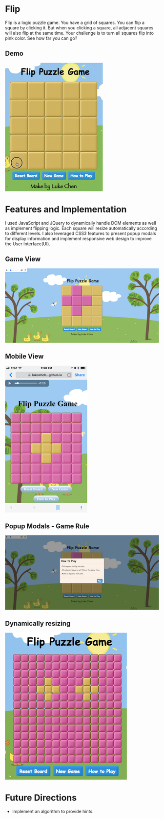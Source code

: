 # Flip
Flip is a logic puzzle game.
You have a grid of squares. You can flip a square by clicking it. But when you clicking a square, all adjacent squares will also flip at the same time. Your challenge is to turn all squares flip into pink color. See how far you can go?

## Demo
![Demo](https://github.com/lukewhchen/Flip/blob/master/docs/demo.gif?raw=true)

# Features and Implementation
I used JavaScript and JQuery to dynamically handle DOM elements as well as implement flipping logic. Each square will resize automatically according to different levels.
I also leveraged CSS3 features to present popup modals for display information and implement responsive web design to improve the User Interface(UI).


## Game View

![Game View](https://github.com/lukewhchen/Flip/blob/master/docs/board.png?raw=true)

## Mobile View

![Mobile](https://github.com/lukewhchen/Flip/blob/master/docs/mobile.PNG?raw=true)

## Popup Modals - Game Rule

![Info Modals](https://github.com/lukewhchen/Flip/blob/master/docs/info-modal.png?raw=true)

## Dynamically resizing

![Congra Modals](https://github.com/lukewhchen/Flip/blob/master/docs/congra-modal.png?raw=true)

# Future Directions
- Implement an algorithm to provide hints.
